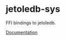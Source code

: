 # jetoledb-sys #
FFI bindings to jetoledb.

[Documentation](https://retep998.github.io/doc/jetoledb-sys/)
